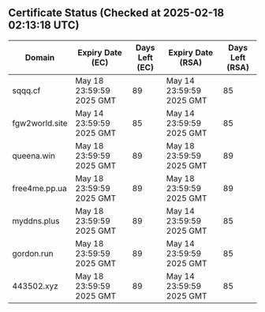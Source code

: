 ## Certificate Status (Checked at 2025-02-18 02:13:18 UTC)
| Domain | Expiry Date (EC) | Days Left (EC) | Expiry Date (RSA) | Days Left (RSA) |
|--------|-------------------|----------------|--------------------|--------------------|
| sqqq.cf | May 18 23:59:59 2025 GMT | 89 | May 14 23:59:59 2025 GMT | 85 |
| fgw2world.site | May 14 23:59:59 2025 GMT | 85 | May 14 23:59:59 2025 GMT | 85 |
| queena.win | May 18 23:59:59 2025 GMT | 89 | May 18 23:59:59 2025 GMT | 89 |
| free4me.pp.ua | May 18 23:59:59 2025 GMT | 89 | May 18 23:59:59 2025 GMT | 89 |
| myddns.plus | May 18 23:59:59 2025 GMT | 89 | May 14 23:59:59 2025 GMT | 85 |
| gordon.run | May 18 23:59:59 2025 GMT | 89 | May 14 23:59:59 2025 GMT | 85 |
| 443502.xyz | May 18 23:59:59 2025 GMT | 89 | May 14 23:59:59 2025 GMT | 85 |
